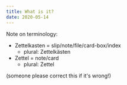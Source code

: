 ```yaml
---
title: What is it?
date: 2020-05-14
---
```


Note on terminology:

* Zettelkasten = slip/note/file/card-box/index
  * plural: Zettelkästen
* Zettel = note/card
  * plural: Zettel

(someone please correct this if it's wrong!)